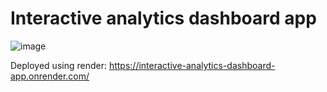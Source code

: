 # Interactive analytics dashboard app

![image](https://github.com/user-attachments/assets/f1afcc15-384b-497a-8cf5-6cb76d3abb6e)


Deployed using render: https://interactive-analytics-dashboard-app.onrender.com/
